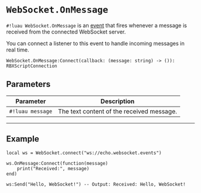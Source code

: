 # `WebSocket.OnMessage`

`#!luau WebSocket.OnMessage` is an [event](https://create.roblox.com/docs/scripting/events) that fires whenever a message is received from the connected WebSocket server.

You can connect a listener to this event to handle incoming messages in real time.

```luau
WebSocket.OnMessage:Connect(callback: (message: string) -> ()): RBXScriptConnection
```

## Parameters

| Parameter         | Description                                 |
|-------------------|---------------------------------------------|
| `#!luau message`  | The text content of the received message.   |

---

## Example

```luau title="Responding to incoming messages" linenums="1"
local ws = WebSocket.connect("ws://echo.websocket.events")

ws.OnMessage:Connect(function(message)
    print("Received:", message)
end)

ws:Send("Hello, WebSocket!") -- Output: Received: Hello, WebSocket!
```
